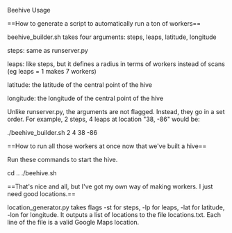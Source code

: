 Beehive Usage

==How to generate a script to automatically run a ton of workers==

beehive_builder.sh takes four arguments: steps, leaps, latitude, longitude

steps: same as runserver.py

leaps: like steps, but it defines a radius in terms of workers instead of scans (eg leaps = 1 makes 7 workers)

latitude: the latitude of the central point of the hive

longitude: the longitude of the central point of the hive

Unlike runserver.py, the arguments are not flagged. Instead, they go in a set order. For example, 2 steps, 4 leaps at location "38, -86" would be:

./beehive_builder.sh 2 4 38 -86

==How to run all those workers at once now that we've built a hive==

Run these commands to start the hive.

cd ..
./beehive.sh

==That's nice and all, but I've got my own way of making workers. I just need good locations.==

location_generator.py takes flags -st for steps, -lp for leaps, -lat for latitude, -lon for longitude. It outputs a list of locations to the file locations.txt. Each line of the file is a valid Google Maps location.